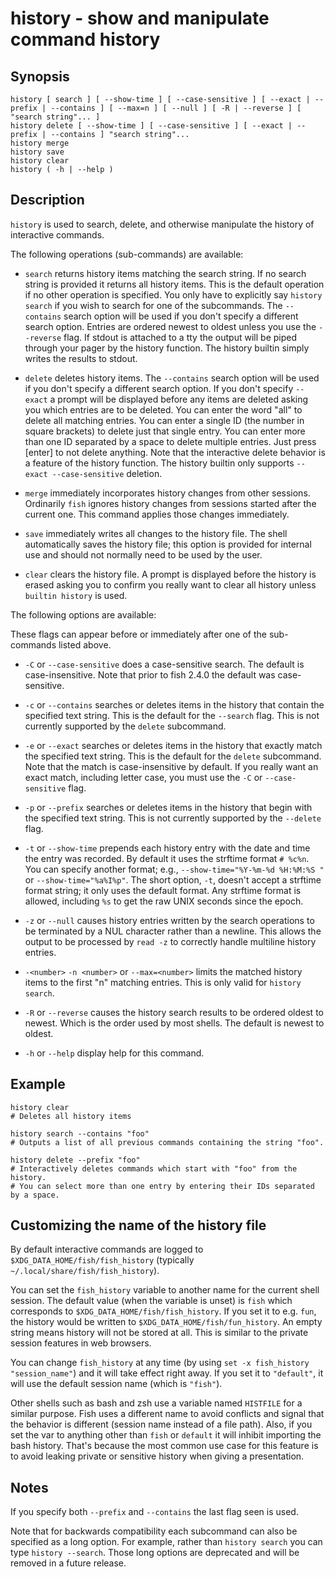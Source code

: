 # history - show and manipulate command history

## Synopsis

```
history [ search ] [ --show-time ] [ --case-sensitive ] [ --exact | --prefix | --contains ] [ --max=n ] [ --null ] [ -R | --reverse ] [ "search string"... ]
history delete [ --show-time ] [ --case-sensitive ] [ --exact | --prefix | --contains ] "search string"...
history merge
history save
history clear
history ( -h | --help )
```

## Description

`history` is used to search, delete, and otherwise manipulate the history of interactive commands.

The following operations (sub-commands) are available:


* `search` returns history items matching the search string. If no search string is provided it returns all history items. This is the default operation if no other operation is specified. You only have to explicitly say `history search` if you wish to search for one of the subcommands. The `--contains` search option will be used if you don't specify a different search option. Entries are ordered newest to oldest unless you use the `--reverse` flag. If stdout is attached to a tty the output will be piped through your pager by the history function. The history builtin simply writes the results to stdout.


* `delete` deletes history items. The `--contains` search option will be used if you don't specify a different search option. If you don't specify `--exact` a prompt will be displayed before any items are deleted asking you which entries are to be deleted. You can enter the word "all" to delete all matching entries. You can enter a single ID (the number in square brackets) to delete just that single entry. You can enter more than one ID separated by a space to delete multiple entries. Just press [enter] to not delete anything. Note that the interactive delete behavior is a feature of the history function. The history builtin only supports `--exact --case-sensitive` deletion.


* `merge` immediately incorporates history changes from other sessions. Ordinarily `fish` ignores history changes from sessions started after the current one. This command applies those changes immediately.


* `save` immediately writes all changes to the history file. The shell automatically saves the history file; this option is provided for internal use and should not normally need to be used by the user.


* `clear` clears the history file. A prompt is displayed before the history is erased asking you to confirm you really want to clear all history unless `builtin history` is used.

The following options are available:

These flags can appear before or immediately after one of the sub-commands listed above.


* `-C` or `--case-sensitive` does a case-sensitive search. The default is case-insensitive. Note that prior to fish 2.4.0 the default was case-sensitive.


* `-c` or `--contains` searches or deletes items in the history that contain the specified text string. This is the default for the `--search` flag. This is not currently supported by the `delete` subcommand.


* `-e` or `--exact` searches or deletes items in the history that exactly match the specified text string. This is the default for the `delete` subcommand. Note that the match is case-insensitive by default. If you really want an exact match, including letter case, you must use the `-C` or `--case-sensitive` flag.


* `-p` or `--prefix` searches or deletes items in the history that begin with the specified text string. This is not currently supported by the `--delete` flag.


* `-t` or `--show-time` prepends each history entry with the date and time the entry was recorded. By default it uses the strftime format `# %c%n`. You can specify another format; e.g., `--show-time="%Y-%m-%d %H:%M:%S "` or `--show-time="%a%I%p"`. The short option, `-t`, doesn't accept a strftime format string; it only uses the default format. Any strftime format is allowed, including `%s` to get the raw UNIX seconds since the epoch.


* `-z` or `--null` causes history entries written by the search operations to be terminated by a NUL character rather than a newline. This allows the output to be processed by `read -z` to correctly handle multiline history entries.


* `-<number>` `-n <number>` or `--max=<number>` limits the matched history items to the first "n" matching entries. This is only valid for `history search`.


* `-R` or `--reverse` causes the history search results to be ordered oldest to newest. Which is the order used by most shells. The default is newest to oldest.


* `-h` or `--help` display help for this command.

## Example

```
history clear
# Deletes all history items

history search --contains "foo"
# Outputs a list of all previous commands containing the string "foo".

history delete --prefix "foo"
# Interactively deletes commands which start with "foo" from the history.
# You can select more than one entry by entering their IDs separated by a space.
```

## Customizing the name of the history file

By default interactive commands are logged to `$XDG_DATA_HOME/fish/fish_history` (typically `~/.local/share/fish/fish_history`).

You can set the `fish_history` variable to another name for the current shell session. The default value (when the variable is unset) is `fish` which corresponds to `$XDG_DATA_HOME/fish/fish_history`. If you set it to e.g. `fun`, the history would be written to `$XDG_DATA_HOME/fish/fun_history`. An empty string means history will not be stored at all. This is similar to the private session features in web browsers.

You can change `fish_history` at any time (by using `set -x fish_history "session_name"`) and it will take effect right away. If you set it to `"default"`, it will use the default session name (which is `"fish"`).

Other shells such as bash and zsh use a variable named `HISTFILE` for a similar purpose. Fish uses a different name to avoid conflicts and signal that the behavior is different (session name instead of a file path). Also, if you set the var to anything other than `fish` or `default` it will inhibit importing the bash history. That's because the most common use case for this feature is to avoid leaking private or sensitive history when giving a presentation.

## Notes

If you specify both `--prefix` and `--contains` the last flag seen is used.

Note that for backwards compatibility each subcommand can also be specified as a long option. For example, rather than `history search` you can type `history --search`. Those long options are deprecated and will be removed in a future release.
